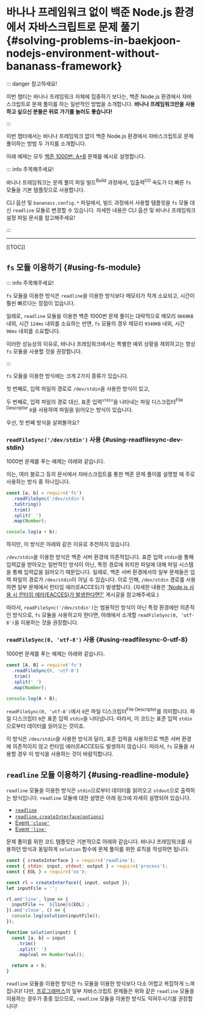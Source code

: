 # 바나나 프레임워크 없이 백준 Node.js 환경에서 자바스크립트로 문제 풀기 {#solving-problems-in-baekjoon-nodejs-environment-without-bananass-framework}

::: danger 참고하세요!

이번 챕터는 바나나 프레임워크 자체에 집중하기 보다는, 백준 Node.js 환경에서 자바스크립트로 문제 풀이를 하는 일반적인 방법을 소개합니다. **바나나 프레임워크만을 사용하고 싶으신 분들은 뒤로 가기를 눌러도 좋습니다!**

:::

이번 챕터에서는 바나나 프레임워크 없이 백준 Node.js 환경에서 자바스크립트로 문제 풀이하는 방법 두 가지를 소개합니다.

아래 예제는 모두 [백준 1000번: A+B](https://www.acmicpc.net/problem/1000) 문제를 예시로 설명합니다.

::: info 주목해주세요!

바나나 프레임워크는 문제 풀이 파일 빌드<sup>Build</sup> 과정에서, 입출력<sup>I/O</sup> 속도가 더 빠른 `fs` 모듈을 기본 템플릿으로 사용합니다.

CLI 옵션 및 `bananass.config.*` 파일에서, 빌드 과정에서 사용할 템플릿을 `fs` 모듈 대신 `readline` 모듈로 변경할 수 있습니다. 자세한 내용은 CLI 옵션 및 바나나 프레임워크 설정 파일 문서를 참고해주세요!

:::

---

[[TOC]]

## `fs` 모듈 이용하기 {#using-fs-module}

::: info 주목해주세요!

`fs` 모듈을 이용한 방식은 `readline`을 이용한 방식보다 메모리가 적게 소요되고, 시간이 훨씬 빠르다는 장점이 있습니다.

일례로, `readline` 모듈을 이용한 백준 1000번 문제 풀이는 대략적으로 메모리 `9660KB` 내외, 시간 `124ms` 내외를 소요하는 반면, `fs` 모듈의 경우 메모리 `9340KB` 내외, 시간 `96ms` 내외를 소요합니다.

이러한 성능상의 이유로, 바나나 프레임워크에서는 특별한 예외 상황을 제외하고는 항상 `fs` 모듈을 사용할 것을 권장합니다.

:::

`fs` 모듈을 이용한 방식에는 크게 2가지 종류가 있습니다.

첫 번째로, 입력 파일의 경로로 `/dev/stdin`을 사용한 방식이 있고,

두 번째로, 입력 파일의 경로 대신, 표준 입력<sup>`stdin`</sup>을 나타내는 파일 디스크립터<sup>File Descriptor</sup> `0`을 사용하여 파일을 읽어오는 방식이 있습니다.

우선, 첫 번째 방식을 살펴볼까요?

### `readFileSync('/dev/stdin')` 사용 {#using-readfilesync-dev-stdin}

1000번 문제를 푸는 예제는 아래와 같습니다.

이는, 여러 블로그 등의 문서에서 자바스크립트를 통한 백준 문제 풀이를 설명할 때 주로 사용하는 방식 중 하나입니다.

```js {2} [1000-raw-fs.cjs]
const [a, b] = require('fs')
  .readFileSync('/dev/stdin')
  .toString()
  .trim()
  .split(' ')
  .map(Number);

console.log(a + b);
```

하지만, 이 방식은 아래와 같은 이유로 추천하지 않습니다.

`/dev/stdin`을 이용한 방식은 백준 서버 환경에 의존적입니다. 표준 입력 `stdin`을 통해 입력값을 받아오는 일반적인 방식이 아닌, 특정 경로에 위치한 파일에 대해 파일 시스템을 통해 입력값을 읽어오기 때문입니다. 일례로, 백준 서버 환경에서의 일부 문제들은 입력 파일의 경로가 `/dev/stdin`이 아닐 수 있습니다. 이로 인해, `/dev/stdin` 경로를 사용하면 일부 문제에서 런타임 에러(EACCES)가 발생합니다. (자세한 내용은 ['Node.js 사용 시 런타임 에러(EACCES)가 발생한다면?'](https://www.acmicpc.net/board/view/137718) 게시글을 참고해주세요.)

따라서, `readFileSync('/dev/stdin')`는 범용적인 방식이 아닌 특정 환경에만 의존적인 방식으로, `fs` 모듈을 사용하고자 한다면, 아래에서 소개할 `readFileSync(0, 'utf-8')`을 이용하는 것을 권장합니다.

### `readFileSync(0, 'utf-8')` 사용 {#using-readfilesync-0-utf-8}

1000번 문제를 푸는 예제는 아래와 같습니다.

```js {2} [1000-raw-fs.cjs]
const [A, B] = require('fs')
  .readFileSync(0, 'utf-8')
  .trim()
  .split(' ')
  .map(Number);

console.log(A + B);
```

`readFileSync(0, 'utf-8')`에서 `0`은 파일 디스크립터<sup>File Descriptor</sup>를 의미합니다. 파일 디스크립터 `0`은 표준 입력 `stdin`을 나타냅니다. 따라서, 이 코드는 표준 입력 `stdin`으로부터 데이터를 읽어오는 것이죠.

이 방식은 `/dev/stdin`을 사용한 방식과 달리, 표준 입력을 사용하므로 백준 서버 환경에 의존적이지 않고 런타임 에러(EACCES)도 발생하지 않습니다. 따라서, `fs` 모듈을 사용할 경우 이 방식을 사용하는 것이 바람직합니다.

## `readline` 모듈 이용하기 {#using-readline-module}

`readline` 모듈을 이용한 방식은 `stdin`으로부터 데이터를 읽어오고 `stdout`으로 출력하는 방식입니다. `readline` 모듈에 대한 설명은 아래 링크에 자세히 설명되어 있습니다.

- [`readline`](https://nodejs.org/api/readline.html)
- [`readline.createInterface(options)`](https://nodejs.org/api/readline.html#readlinecreateinterfaceoptions)
- [Event `'close'`](https://nodejs.org/api/readline.html#event-close)
- [Event `'line'`](https://nodejs.org/api/readline.html#event-line)

문제 풀이를 위한 코드 템플릿은 기본적으로 아래와 같습니다. 바나나 프레임워크를 사용하던 방식과 동일하게 `solution` 함수에 문제 풀이를 위한 로직을 작성하면 됩니다.

```js [1000-raw-rl.cjs]
const { createInterface } = require('readline');
const { stdin: input, stdout: output } = require('process');
const { EOL } = require('os');

const rl = createInterface({ input, output });
let inputFile = '';

rl.on('line', line => {
  inputFile += `${line}${EOL}`;
}).on('close', () => {
  console.log(solution(inputFile));
});

function solution(input) {
  const [a, b] = input
    .trim()
    .split(' ')
    .map(val => Number(val));

  return a + b;
}
```

`readline` 모듈을 이용한 방식은 `fs` 모듈을 이용한 방식보다 다소 어렵고 복잡하게 느껴집니다! 다만, [프로그래머스](https://programmers.co.kr/)의 일부 자바스크립트 문제들은 위와 같은 `readline` 모듈을 이용하는 경우가 종종 있으므로, `readline` 모듈을 이용한 방식도 익혀두시기를 권장합니다!

